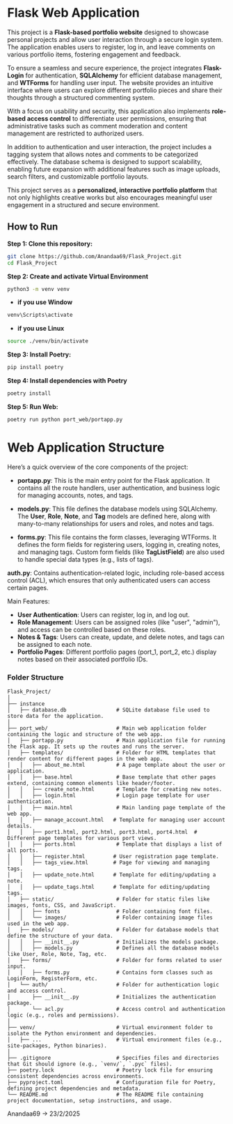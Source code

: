# Flask Web Application
This project is a **Flask-based portfolio website** designed to showcase personal projects and allow user interaction through a secure login system. The application enables users to register, log in, and leave comments on various portfolio items, fostering engagement and feedback.

To ensure a seamless and secure experience, the project integrates **Flask-Login** for authentication, **SQLAlchemy** for efficient database management, and **WTForms** for handling user input. The website provides an intuitive interface where users can explore different portfolio pieces and share their thoughts through a structured commenting system.

With a focus on usability and security, this application also implements **role-based access control** to differentiate user permissions, ensuring that administrative tasks such as comment moderation and content management are restricted to authorized users.

In addition to authentication and user interaction, the project includes a tagging system that allows notes and comments to be categorized effectively. The database schema is designed to support scalability, enabling future expansion with additional features such as image uploads, search filters, and customizable portfolio layouts.

This project serves as a **personalized, interactive portfolio platform** that not only highlights creative works but also encourages meaningful user engagement in a structured and secure environment.
## How to Run
**Step 1: Clone this repository:**
   ```bash
   git clone https://github.com/Anandaa69/Flask_Project.git
   cd Flask_Project
   ```
**Step 2: Create and activate Virtual Environment**
   ```bash
   python3 -m venv venv
   ```
   - **if you use Window**
   ```bash
   venv\Scripts\activate
   ```
   - **if you use Linux**
   ```bash
   source ./venv/bin/activate
   ```
**Step 3: Install Poetry:**
   ```bash
   pip install poetry
   ```
**Step 4: Install dependencies with Poetry**
   ```bash
   poetry install
   ```
**Step 5: Run Web:**
   ```bash
   poetry run python port_web/portapp.py
   ```

# Web Application Structure
Here’s a quick overview of the core components of the project:

- **portapp.py**: This is the main entry point for the Flask application. It contains all the route handlers, user authentication, and business logic for managing accounts, notes, and tags.

- **models.py**: This file defines the database models using SQLAlchemy. The **User**, **Role**, **Note**, and **Tag** models are defined here, along with many-to-many relationships for users and roles, and notes and tags.

- **forms.py**: This file contains the form classes, leveraging WTForms. It defines the form fields for registering users, logging in, creating notes, and managing tags. Custom form fields (like **TagListField**) are also used to handle special data types (e.g., lists of tags).

**auth.py**: Contains authentication-related logic, including role-based access control (ACL), which ensures that only authenticated users can access certain pages.

Main Features:
- **User Authentication**: Users can register, log in, and log out.
- **Role Management**: Users can be assigned roles (like "user", "admin"), and access can be controlled based on these roles.
- **Notes & Tags**: Users can create, update, and delete notes, and tags can be assigned to each note.
- **Portfolio Pages**: Different portfolio pages (port_1, port_2, etc.) display notes based on their associated portfolio IDs.

### Folder Structure
```
Flask_Project/ 
│
├── instance
│   ├── database.db                # SQLite database file used to store data for the application.
│
├── port_web/                      # Main web application folder containing the logic and structure of the web app.
│   ├── portapp.py                 # Main application file for running the Flask app. It sets up the routes and runs the server.
│   ├── templates/                 # Folder for HTML templates that render content for different pages in the web app.
│   │   ├── about_me.html          # A page template about the user or application.
│   │   ├── base.html              # Base template that other pages extend, containing common elements like header/footer.
│   │   ├── create_note.html       # Template for creating new notes.
│   │   ├── login.html             # Login page template for user authentication.
│   │   ├── main.html              # Main landing page template of the web app.
│   │   ├── manage_account.html   # Template for managing user account details.
│   │   ├── port1.html, port2.html, port3.html, port4.html  # Different page templates for various port views.
│   │   ├── ports.html             # Template that displays a list of all ports.
│   │   ├── register.html         # User registration page template.
│   │   ├── tags_view.html        # Page for viewing and managing tags.
│   │   ├── update_note.html      # Template for editing/updating a note.
│   │   ├── update_tags.html      # Template for editing/updating tags.
│   ├── static/                    # Folder for static files like images, fonts, CSS, and JavaScript.
│   │   ├── fonts                  # Folder containing font files.
│   │   └── images/                # Folder containing image files used in the web app.
│   ├── models/                    # Folder for database models that define the structure of your data.
│   │   ├── __init__.py            # Initializes the models package.
│   │   ├── models.py              # Defines all the database models like User, Role, Note, Tag, etc.
│   ├── forms/                     # Folder for forms related to user input.
│   │   ├── forms.py               # Contains form classes such as LoginForm, RegisterForm, etc.
│   └── auth/                      # Folder for authentication logic and access control.
│       ├── __init__.py            # Initializes the authentication package.
│       └── acl.py                 # Access control and authentication logic (e.g., roles and permissions).
│
├── venv/                          # Virtual environment folder to isolate the Python environment and dependencies.
│   ├── ...                        # Virtual environment files (e.g., site-packages, Python binaries).
│
├── .gitignore                     # Specifies files and directories that Git should ignore (e.g., `venv/`, `.pyc` files).
├── poetry.lock                    # Poetry lock file for ensuring consistent dependencies across environments.
├── pyproject.toml                 # Configuration file for Poetry, defining project dependencies and metadata.
└── README.md                      # The README file containing project documentation, setup instructions, and usage.
```

Anandaa69 -> 23/2/2025